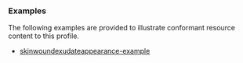 <!-- Uncomment and update with links to example resource(s) -->
<h3>Examples</h3>

<p>
The following examples are provided to illustrate conformant resource content to this profile.
</p>

- [skinwoundexudateappearance-example](Observation-skinwoundexudateappearance-example.html)
